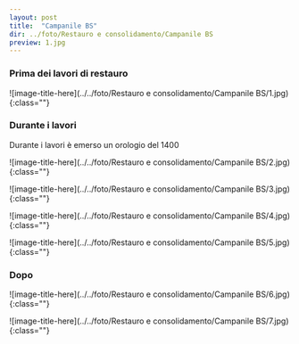 ```yaml
---
layout: post
title:  "Campanile BS"
dir: ../foto/Restauro e consolidamento/Campanile BS
preview: 1.jpg
---
```


### Prima dei lavori di restauro

![image-title-here](../../foto/Restauro e consolidamento/Campanile BS/1.jpg){:class=""}

### Durante i lavori

Durante i lavori è emerso un orologio del 1400

![image-title-here](../../foto/Restauro e consolidamento/Campanile BS/2.jpg){:class=""}

![image-title-here](../../foto/Restauro e consolidamento/Campanile BS/3.jpg){:class=""}

![image-title-here](../../foto/Restauro e consolidamento/Campanile BS/4.jpg){:class=""}

![image-title-here](../../foto/Restauro e consolidamento/Campanile BS/5.jpg){:class=""}

### Dopo

![image-title-here](../../foto/Restauro e consolidamento/Campanile BS/6.jpg){:class=""}

![image-title-here](../../foto/Restauro e consolidamento/Campanile BS/7.jpg){:class=""}
